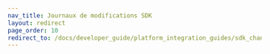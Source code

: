 ```yaml
---
nav_title: Journaux de modifications SDK
layout: redirect
page_order: 10
redirect_to: /docs/developer_guide/platform_integration_guides/sdk_changelogs/
---
```

